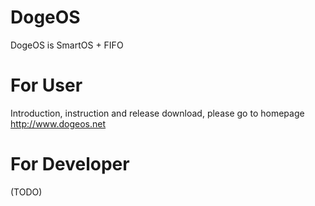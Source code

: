 DogeOS
======

DogeOS is SmartOS + FIFO

For User
========

Introduction, instruction and release download, please go to homepage http://www.dogeos.net

For Developer
=============

(TODO)
